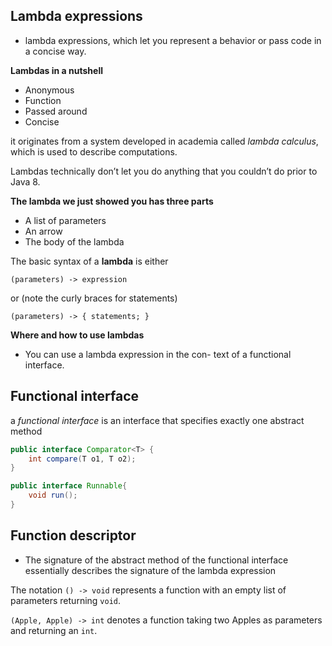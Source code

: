 Lambda expressions
---

* lambda expressions, which let you represent a behavior or pass code in a concise way.

**Lambdas in a nutshell**

* Anonymous
* Function
* Passed around
* Concise

it originates from a system developed in academia called _lambda calculus_, which is used to describe computations.

Lambdas technically don’t let you do anything that you couldn’t do prior to Java 8.

**The lambda we just showed you has three parts**
* A list of parameters
* An arrow
* The body of the lambda

The basic syntax of a **lambda** is either
```
(parameters) -> expression
```
or (note the curly braces for statements)
```
(parameters) -> { statements; }
```

**Where and how to use lambdas**
* You can use a lambda expression in the con- text of a functional interface.

Functional interface
---
a _functional interface_ is an interface that specifies exactly one abstract method

```java
public interface Comparator<T> {
    int compare(T o1, T o2);
}

public interface Runnable{
    void run();
}
```

Function descriptor
---
* The signature of the abstract method of the functional interface essentially describes the signature of the lambda expression

The notation ```() -> void``` represents a function with an empty list of parameters returning ```void```.

```(Apple, Apple) -> int``` denotes a function taking two Apples as parameters and returning an ```int```.
